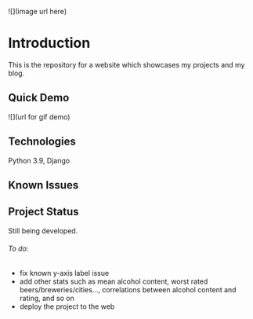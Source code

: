 ![](image url here)
# Introduction

This is the repository for a website which showcases my projects and my blog. 
 

## Quick Demo

![](url for gif demo)

## Technologies

Python 3.9, Django

## Known Issues



## Project Status

Still being developed. 
###### To do:
- fix known y-axis label issue
- add other stats such as mean alcohol content, worst rated beers/breweries/cities..., correlations between alcohol content and rating, and so on
- deploy the project to the web





